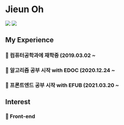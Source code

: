 # Jieun Oh

<img src="https://img.shields.io/badge/C++-3766AB?style=flat-square&logo=C++&logoColor=white"/></a>
<img src="https://img.shields.io/badge/Java-5882FA?style=flat-square&logo=Java&logoColor=white"/></a>

## My Experience
### 🌱 컴퓨터공학과에 재학중 (2019.03.02 ~
### 🌱 알고리즘 공부 시작 with EDOC (2020.12.24 ~
### 🌱 프론트엔드 공부 시작 with EFUB (2021.03.20 ~

## Interest
### 🌱 Front-end

